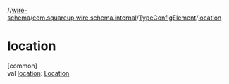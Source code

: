 //[wire-schema](../../../index.md)/[com.squareup.wire.schema.internal](../index.md)/[TypeConfigElement](index.md)/[location](location.md)

# location

[common]\
val [location](location.md): [Location](../../com.squareup.wire.schema/-location/index.md)
